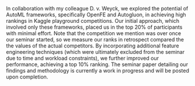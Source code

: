 In collaboration with my colleague D. v. Weyck, we explored the potential of AutoML frameworks, specifically OpenFE and Autogluon, in achieving high rankings in Kaggle playground competitions. Our initial approach, which involved only these frameworks, placed us in the top 20% of participants with minimal effort. Note that the competition we mention was over once our seminar started, so we measure our ranks in retrospect compared the the values of the actual competitors. By incorporating additional feature engineering techniques (which were ultimately excluded from the seminar due to time and workload constraints), we further improved our performance, achieving a top 10% ranking. The seminar paper detailing our findings and methodology is currently a work in progress and will be posted upon completion.
